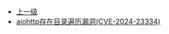 * [上一级](docs/wy876_poc/)
* [aiohttp存在目录遍历漏洞(CVE-2024-23334)](docs/wy876_poc/aiohttp/aiohttp%E5%AD%98%E5%9C%A8%E7%9B%AE%E5%BD%95%E9%81%8D%E5%8E%86%E6%BC%8F%E6%B4%9E%28CVE-2024-23334%29.md)

